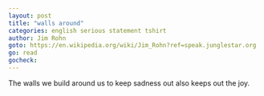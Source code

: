 ```yaml
---
layout: post
title: "walls around"
categories: english serious statement tshirt
author: Jim Rohn
goto: https://en.wikipedia.org/wiki/Jim_Rohn?ref=speak.junglestar.org
go: read
gocheck:
---
```

The walls we build around us to keep sadness out also keeps out the joy.
